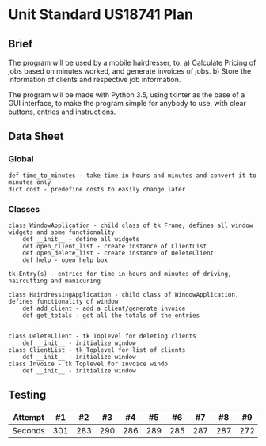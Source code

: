 # Unit Standard US18741 Plan

## Brief

The program will be used by a mobile hairdresser, to:
    a) Calculate Pricing of jobs based on minutes worked, and generate invoices of jobs.
    b) Store the information of clients and respective job information.
    
The program will be made with Python 3.5, using tkinter as the base of a GUI interface, to
make the program simple for anybody to use, with clear buttons, entries and instructions.

## Data Sheet

### Global

	def time_to_minutes - take time in hours and minutes and convert it to minutes only
	dict cost - predefine costs to easily change later

### Classes

	class WindowApplication - child class of tk Frame, defines all window widgets and some functionality
		def __init__ - define all widgets
		def open_client_list - create instance of ClientList
		def open_delete_list - create instance of DeleteClient
		def help - open help box
	
	tk.Entry(s) - entries for time in hours and minutes of driving, haircutting and manicuring
	
	class HairdressingApplication - child class of WindowApplication, defines functionality of window
		def add_client - add a client/generate invoice
		def get_totals - get all the totals of the entries
	

	class DeleteClient - tk Toplevel for deleting clients
		def __init__ - initialize window
	class ClientList - tk Toplevel for list of clients
		def __init__ - initialize window
	class Invoice - tk Toplevel for invoice windo
		def __init__ - initialize window
	
## Testing

Attempt | #1 | #2 | #3 | #4 | #5 | #6 | #7 | #8 | #9 | #10 | #11
--- | --- | --- | --- |--- |--- |--- |--- |--- |--- |--- |---
Seconds | 301 | 283 | 290 | 286 | 289 | 285 | 287 | 287 | 272 | 276 | 269

